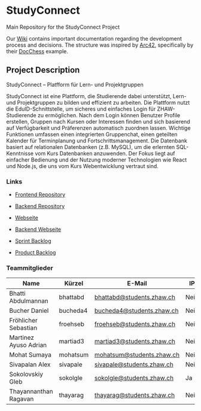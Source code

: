 # StudyConnect

Main Repository for the StudyConnect Project

Our [Wiki](https://github.com/StudyConnect-ZHAW/StudyConnect/wiki) contains important documentation regarding the development process and decisions. The structure was inspired by [Arc42](https://arc42.org/), specifically by their [DocChess](https://www.dokchess.de/) example.

## Project Description

StudyConnect – Platfform für Lern- und Projektgruppen

StudyConnect ist eine Plattform, die Studierende dabei unterstützt, Lern- und Projektgruppen zu bilden und effizient zu arbeiten. Die Plattform nutzt die EduID-Schnittstelle, um sicheres und einfaches Login für ZHAW-Studierende zu ermöglichen. Nach dem Login können Benutzer Profile erstellen, Gruppen nach Kursen oder Interessen finden und sich basierend auf Verfügbarkeit und Präferenzen automatisch zuordnen lassen. Wichtige Funktionen umfassen einen integrierten Gruppenchat, einen geteilten Kalender für Terminplanung und Fortschrittsmanagement. Die Datenbank basiert auf relationalen Datenbanken (z.B. MySQL), um die erlernten SQL-Kenntnisse vom Kurs Datenbanken anzuwenden. Der Fokus liegt auf einfacher Bedienung und der Nutzung moderner Technologien wie React und Node.js, die uns vom Kurs Webentwicklung vertraut sind.

### Links

- [Frontend Repository](https://github.com/StudyConnect-ZHAW/Frontend)
- [Backend Repository](https://github.com/StudyConnect-ZHAW/Backend)
- [Webseite](https://scmy-studyconnect-staging.pm4.init-lab.ch)
- [Backend Webseite](https://api-scmy-studyconnect-staging.pm4.init-lab.ch/swagger/)
  
- [Sprint Backlog](https://github.com/orgs/StudyConnect-ZHAW/projects/1)
- [Product Backlog](https://github.com/orgs/StudyConnect-ZHAW/projects/3)

### Teammitglieder

| Name                  | Kürzel   | E-Mail                    | IP   |
|-----------------------|----------|---------------------------|------|
| Bhatti Abdulmannan    | bhattabd | bhattabd@students.zhaw.ch | Nein |
| Bucher Daniel         | bucheda4 | bucheda4@students.zhaw.ch | Nein |
| Fröhlicher Sebastian  | froehseb | froehseb@students.zhaw.ch | Nein |
| Martinez Ayuso Adrian | martiad3 | martiad3@students.zhaw.ch | Nein |
| Mohat Sumaya          | mohatsum | mohatsum@students.zhaw.ch | Nein |
| Sivapalan Alex        | sivapale | sivapale@students.zhaw.ch | Nein |
| Sokolovskiy Gleb      | sokolgle | sokolgle@students.zhaw.ch | Ja   |
| Thayannanthan Ragavan | thayarag | thayarag@students.zhaw.ch | Nein |
